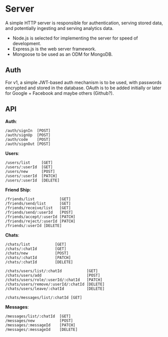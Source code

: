 # Server

A simple HTTP server is responsible for authentication, serving stored data, and
potentially ingesting and serving analytics data.

- Node.js is selected for implementing the server for speed of development.
- Express.js is the web server framework.
- Mongoose to be used as an ODM for MongoDB.

## Auth

For v1, a simple JWT-based auth mechanism is to be used, with passwords
encrypted and stored in the database. OAuth is to be added initially or later
for Google + Facebook and maybe others (Github?).

## API

**Auth**:

```
/auth/signIn  [POST]
/auth/signUp  [POST]
/auth/code    [POST]
/auth/signOut [POST]
```

**Users**:

```
/users/list     [GET]
/users/:userId  [GET]
/users/new      [POST]
/users/:userId  [PATCH]
/users/:userId  [DELETE]
```

**Friend Ship**:

```
/friends/list           [GET]
/friends/send/list      [GET]
/friends/receive/list   [GET]
/friends/send/:userId   [POST]
/friends/accept/:userId [PATCH]
/friends/reject/:userId [PATCH]
/friends/:userId [DELETE]
```

**Chats**:

```
/chats/list           [GET]
/chats/:chatId        [GET]
/chats/new            [POST]
/chats/:chatId        [PATCH]
/chats/:chatId        [DELETE]

/chats/users/list/:chatId           [GET]
/chats/users/add                    [POST]
/chats/users/role/:userId/:chatId   [PATCH]
/chats/users/remove/:userId/:chatId [DELETE]
/chats/users/leave/:chatId          [DELETE]

/chats/messages/list/:chatId [GET]
```

**Messages**:

```
/messages/list/:chatId  [GET]
/messages/new           [POST]
/messages/:messageId    [PATCH]
/messages/:messageId    [DELETE]
```
